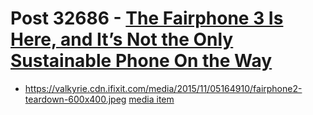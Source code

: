 # Post 32686 - [The Fairphone 3 Is Here, and It&#8217;s Not the Only Sustainable Phone On the Way](https://www.ifixit.com/News/32686/the-fairphone-3-is-here-and-its-not-the-only-sustainable-phone-on-the-way)

- https://valkyrie.cdn.ifixit.com/media/2015/11/05164910/fairphone2-teardown-600x400.jpeg [media item](media-27833.md)